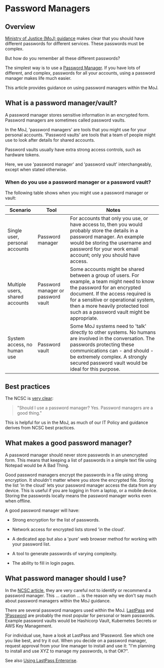 # Password Managers

## Overview

[Ministry of Justice \(MoJ\) guidance](https://intranet.justice.gov.uk/guidance/security/it-computer-security/ict-security-policy-framework/password-guidance/) makes clear that you should have different passwords for different services. These passwords must be complex.

But how do you remember all these different passwords?

The simplest way is to use a [Password Manager](https://en.wikipedia.org/wiki/Password_manager). If you have lots of different, and complex, passwords for all your accounts, using a password manager makes life much easier.

This article provides guidance on using password managers within the MoJ.

## What is a password manager/vault?

A password manager stores sensitive information in an encrypted form. Password managers are sometimes called password vaults.

In the MoJ, 'password managers' are tools that you might use for your personal accounts. 'Password vaults' are tools that a team of people might use to look after details for shared accounts.

Password vaults usually have extra strong access controls, such as hardware tokens.

Here, we use 'password manager' and 'password vault' interchangeably, except when stated otherwise.

### When do you use a password manager or a password vault?

The following table shows when you might use a password manager or vault:

|Scenario|Tool|Notes|
|--------|----|-----|
|Single user, personal accounts|Password manager|For accounts that only you use, or have access to, then you would probably store the details in a password manager. An example would be storing the username and password for your work email account; only you should have access.|
|Multiple users, shared accounts|Password manager or password vault|Some accounts might be shared between a group of users. For example, a team might need to know the password for an encrypted document. If the access required is for a sensitive or operational system, then a more heavily protected tool such as a password vault might be appropriate.|
|System access, no human use|Password vault|Some MoJ systems need to 'talk' directly to other systems. No humans are involved in the conversation. The passwords protecting these communications can - and should - be extremely complex. A strongly secured password vault would be ideal for this purpose.|

## Best practices

The NCSC is [very clear](https://www.ncsc.gov.uk/blog-post/what-does-ncsc-think-password-managers):

> "Should I use a password manager? Yes. Password managers are a good thing."

This is helpful for us in the MoJ, as much of our IT Policy and guidance derives from NCSC best practices.

## What makes a good password manager?

A password manager should never store passwords in an unencrypted form. This means that keeping a list of passwords in a simple text file using Notepad would be A Bad Thing.

Good password managers encrypt the passwords in a file using strong encryption. It shouldn't matter where you store the encrypted file. Storing the list 'in the cloud' lets your password manager access the data from any device. This is useful if you are logging in from a laptop, or a mobile device. Storing the passwords locally means the password manager works even when offline.

A good password manager will have:

-   Strong encryption for the list of passwords.

-   Network access for encrypted lists stored 'in the cloud'.

-   A dedicated app but also a 'pure' web browser method for working with your password list.

-   A tool to generate passwords of varying complexity.

-   The ability to fill in login pages.


## What password manager should I use?

In the [NCSC article](https://www.ncsc.gov.uk/blog-post/what-does-ncsc-think-password-managers), they are very careful not to identify or recommend a password manager. This ... caution ... is the reason why we don't say much about password managers within the MoJ guidance.

There are several password managers used within the MoJ. [LastPass](https://www.lastpass.com/) and [1Password](https://1password.com/) are probably the most popular for personal or team passwords. Example password vaults would be Hashicorp Vault, Kubernetes Secrets or AWS Key Management.

For individual use, have a look at LastPass and 1Password. See which one you like best, and try it out. When you decide on a password manager, request approval from your line manager to install and use it: "I'm planning to install and use XYZ to manage my passwords, is that OK?".

See also [Using LastPass Enterprise](using-lastpass.md).

